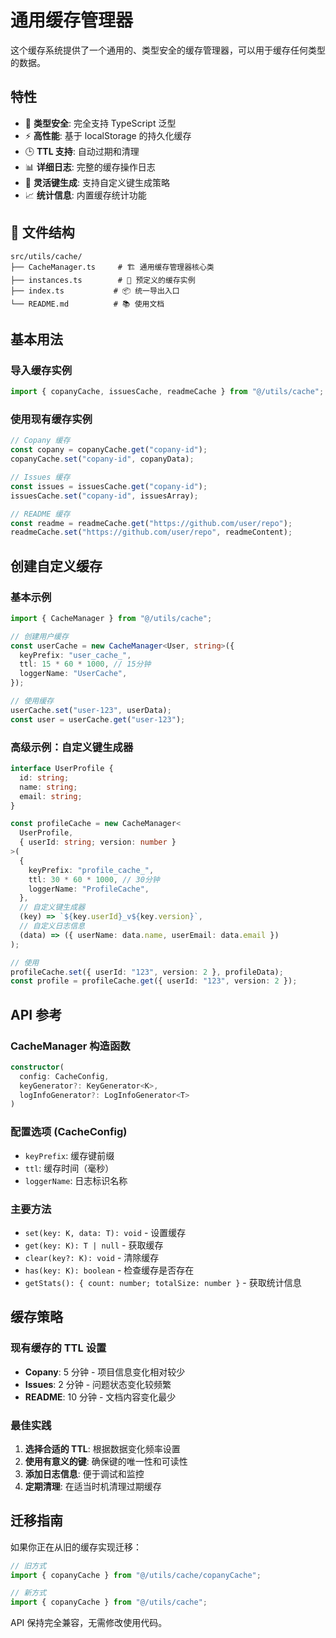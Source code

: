 # 通用缓存管理器

这个缓存系统提供了一个通用的、类型安全的缓存管理器，可以用于缓存任何类型的数据。

## 特性

- 🔧 **类型安全**: 完全支持 TypeScript 泛型
- ⚡ **高性能**: 基于 localStorage 的持久化缓存
- 🕒 **TTL 支持**: 自动过期和清理
- 📊 **详细日志**: 完整的缓存操作日志
- 🔑 **灵活键生成**: 支持自定义键生成策略
- 📈 **统计信息**: 内置缓存统计功能

## 📁 文件结构

```
src/utils/cache/
├── CacheManager.ts     # 🏗️ 通用缓存管理器核心类
├── instances.ts        # 🎯 预定义的缓存实例
├── index.ts           # 📦 统一导出入口
└── README.md          # 📚 使用文档
```

## 基本用法

### 导入缓存实例

```typescript
import { copanyCache, issuesCache, readmeCache } from "@/utils/cache";
```

### 使用现有缓存实例

```typescript
// Copany 缓存
const copany = copanyCache.get("copany-id");
copanyCache.set("copany-id", copanyData);

// Issues 缓存
const issues = issuesCache.get("copany-id");
issuesCache.set("copany-id", issuesArray);

// README 缓存
const readme = readmeCache.get("https://github.com/user/repo");
readmeCache.set("https://github.com/user/repo", readmeContent);
```

## 创建自定义缓存

### 基本示例

```typescript
import { CacheManager } from "@/utils/cache";

// 创建用户缓存
const userCache = new CacheManager<User, string>({
  keyPrefix: "user_cache_",
  ttl: 15 * 60 * 1000, // 15分钟
  loggerName: "UserCache",
});

// 使用缓存
userCache.set("user-123", userData);
const user = userCache.get("user-123");
```

### 高级示例：自定义键生成器

```typescript
interface UserProfile {
  id: string;
  name: string;
  email: string;
}

const profileCache = new CacheManager<
  UserProfile,
  { userId: string; version: number }
>(
  {
    keyPrefix: "profile_cache_",
    ttl: 30 * 60 * 1000, // 30分钟
    loggerName: "ProfileCache",
  },
  // 自定义键生成器
  (key) => `${key.userId}_v${key.version}`,
  // 自定义日志信息
  (data) => ({ userName: data.name, userEmail: data.email })
);

// 使用
profileCache.set({ userId: "123", version: 2 }, profileData);
const profile = profileCache.get({ userId: "123", version: 2 });
```

## API 参考

### CacheManager 构造函数

```typescript
constructor(
  config: CacheConfig,
  keyGenerator?: KeyGenerator<K>,
  logInfoGenerator?: LogInfoGenerator<T>
)
```

### 配置选项 (CacheConfig)

- `keyPrefix`: 缓存键前缀
- `ttl`: 缓存时间（毫秒）
- `loggerName`: 日志标识名称

### 主要方法

- `set(key: K, data: T): void` - 设置缓存
- `get(key: K): T | null` - 获取缓存
- `clear(key?: K): void` - 清除缓存
- `has(key: K): boolean` - 检查缓存是否存在
- `getStats(): { count: number; totalSize: number }` - 获取统计信息

## 缓存策略

### 现有缓存的 TTL 设置

- **Copany**: 5 分钟 - 项目信息变化相对较少
- **Issues**: 2 分钟 - 问题状态变化较频繁
- **README**: 10 分钟 - 文档内容变化最少

### 最佳实践

1. **选择合适的 TTL**: 根据数据变化频率设置
2. **使用有意义的键**: 确保键的唯一性和可读性
3. **添加日志信息**: 便于调试和监控
4. **定期清理**: 在适当时机清理过期缓存

## 迁移指南

如果你正在从旧的缓存实现迁移：

```typescript
// 旧方式
import { copanyCache } from "@/utils/cache/copanyCache";

// 新方式
import { copanyCache } from "@/utils/cache";
```

API 保持完全兼容，无需修改使用代码。
